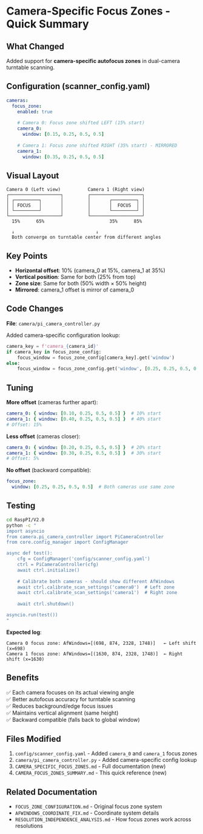 # Camera-Specific Focus Zones - Quick Summary

## What Changed

Added support for **camera-specific autofocus zones** in dual-camera turntable scanning.

## Configuration (scanner_config.yaml)

```yaml
cameras:
  focus_zone:
    enabled: true
    
    # Camera 0: Focus zone shifted LEFT (15% start)
    camera_0:
      window: [0.15, 0.25, 0.5, 0.5]
      
    # Camera 1: Focus zone shifted RIGHT (35% start) - MIRRORED
    camera_1:
      window: [0.35, 0.25, 0.5, 0.5]
```

## Visual Layout

```
Camera 0 (Left view)          Camera 1 (Right view)
┌───────────────────┐         ┌───────────────────┐
│ ┌─────────┐       │         │       ┌─────────┐ │
│ │ FOCUS   │       │         │       │  FOCUS  │ │
│ └─────────┘       │         │       └─────────┘ │
└───────────────────┘         └───────────────────┘
  15%      65%                        35%      85%
  
  ↓                              ↓
  Both converge on turntable center from different angles
```

## Key Points

- **Horizontal offset**: 10% (camera_0 at 15%, camera_1 at 35%)
- **Vertical position**: Same for both (25% from top)
- **Zone size**: Same for both (50% width × 50% height)
- **Mirrored**: camera_1 offset is mirror of camera_0

## Code Changes

**File**: `camera/pi_camera_controller.py`

Added camera-specific configuration lookup:
```python
camera_key = f'camera_{camera_id}'
if camera_key in focus_zone_config:
    focus_window = focus_zone_config[camera_key].get('window')
else:
    focus_window = focus_zone_config.get('window', [0.25, 0.25, 0.5, 0.5])
```

## Tuning

**More offset** (cameras further apart):
```yaml
camera_0: { window: [0.10, 0.25, 0.5, 0.5] }  # 10% start
camera_1: { window: [0.40, 0.25, 0.5, 0.5] }  # 40% start
# Offset: 15%
```

**Less offset** (cameras closer):
```yaml
camera_0: { window: [0.20, 0.25, 0.5, 0.5] }  # 20% start
camera_1: { window: [0.30, 0.25, 0.5, 0.5] }  # 30% start
# Offset: 5%
```

**No offset** (backward compatible):
```yaml
focus_zone:
  window: [0.25, 0.25, 0.5, 0.5]  # Both cameras use same zone
```

## Testing

```bash
cd RaspPI/V2.0
python -c "
import asyncio
from camera.pi_camera_controller import PiCameraController
from core.config_manager import ConfigManager

async def test():
    cfg = ConfigManager('config/scanner_config.yaml')
    ctrl = PiCameraController(cfg)
    await ctrl.initialize()
    
    # Calibrate both cameras - should show different AfWindows
    await ctrl.calibrate_scan_settings('camera0')  # Left zone
    await ctrl.calibrate_scan_settings('camera1')  # Right zone
    
    await ctrl.shutdown()

asyncio.run(test())
"
```

**Expected log**:
```
Camera 0 focus zone: AfWindows=[(698, 874, 2328, 1748)]   ← Left shift (x=698)
Camera 1 focus zone: AfWindows=[(1630, 874, 2328, 1748)]  ← Right shift (x=1630)
```

## Benefits

✅ Each camera focuses on its actual viewing angle  
✅ Better autofocus accuracy for turntable scanning  
✅ Reduces background/edge focus issues  
✅ Maintains vertical alignment (same height)  
✅ Backward compatible (falls back to global window)

## Files Modified

1. `config/scanner_config.yaml` - Added `camera_0` and `camera_1` focus zones
2. `camera/pi_camera_controller.py` - Added camera-specific config lookup
3. `CAMERA_SPECIFIC_FOCUS_ZONES.md` - Full documentation (new)
4. `CAMERA_FOCUS_ZONES_SUMMARY.md` - This quick reference (new)

## Related Documentation

- `FOCUS_ZONE_CONFIGURATION.md` - Original focus zone system
- `AFWINDOWS_COORDINATE_FIX.md` - Coordinate system details
- `RESOLUTION_INDEPENDENCE_ANALYSIS.md` - How focus zones work across resolutions
